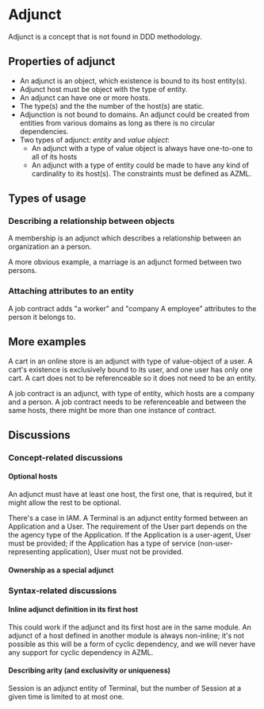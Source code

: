 # Adjunct

Adjunct is a concept that is not found in DDD methodology.

## Properties of adjunct

* An adjunct is an object, which existence is bound to its host entity(s).
* Adjunct host must be object with the type of entity.
* An adjunct can have one or more hosts.
* The type(s) and the the number of the host(s) are static.
* Adjunction is not bound to domains. An adjunct could be created from
  entities from various domains as long as there is no circular dependencies.
* Two types of adjunct: _entity_ and _value object_:
  - An adjunct with a type of value object is always have one-to-one to
    all of its hosts
  - An adjunct with a type of entity could be made to have any kind of
    cardinality to its host(s). The constraints must be defined as AZML.
  
## Types of usage

### Describing a relationship between objects

A membership is an adjunct which describes a relationship between an
organization an a person.

A more obvious example, a marriage is an adjunct formed between two persons.

### Attaching attributes to an entity

A job contract adds "a worker" and "company A employee" attributes to
the person it belongs to.

## More examples

A cart in an online store is an adjunct with type of value-object of a user. A cart's
existence is exclusively bound to its user, and one user has only one cart. A cart
does not to be referenceable so it does not need to be an entity.

A job contract is an adjunct, with type of entity, which hosts are a company and a person.
A job contract needs to be referenceable and between the same hosts, there might be more
than one instance of contract.

## Discussions

### Concept-related discussions

#### Optional hosts

An adjunct must have at least one host, the first one, that is required, but it might
allow the rest to be optional.

There's a case in IAM. A Terminal is an adjunct entity formed between an Application
and a User. The requirement of the User part depends on the the agency type of the
Application. If the Application is a user-agent, User must be provided; if the
Application has a type of service (non-user-representing application), User must
not be provided.

#### Ownership as a special adjunct

### Syntax-related discussions

#### Inline adjunct definition in its first host

This could work if the adjunct and its first host are in the same module.
An adjunct of a host defined in another module is always non-inline;
it's not possible as this will be a form of cyclic dependency, and we
will never have any support for cyclic dependency in AZML.

#### Describing arity (and exclusivity or uniqueness)

Session is an adjunct entity of Terminal, but the number of Session at
a given time is limited to at most one.
